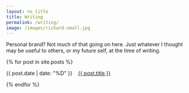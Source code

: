 ```yaml
---
layout: no_title
title: Writing
permalink: /writing/
image: /images/richard-small.jpg
---
```


Personal brand? Not much of that going on here. Just whatever I thought may be useful to others, or my future self, at the time of writing.

<div class="posts">
  {% for post in site.posts %}
    <p class="post_date"></p>
    <p> 
        {{ post.date | date: "%D" }}
        &nbsp;&nbsp;
        <a href="{{ site.baseurl }}{{ post.url }}">{{ post.title }}</a> 
    </p>
  {% endfor %}
</div>

